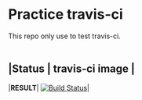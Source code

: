 # Practice travis-ci

This repo only use to test travis-ci. <br><br>

|Status | travis-ci image |
----------------------------
|**RESULT**|
[![Build Status](https://travis-ci.org/KeonHeeLee/pratice-travis-ci.svg?branch=master)](https://travis-ci.org/KeonHeeLee/pratice-travis-ci)|
